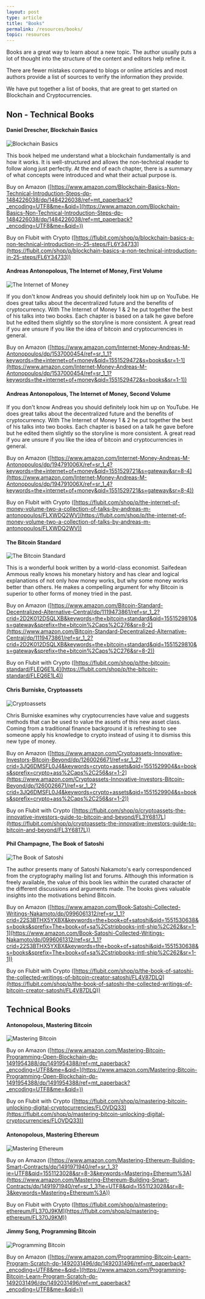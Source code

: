 ```yaml
---
layout: post
type: article
title: "Books"
permalink: /resources/books/
topic: resources
---
```


Books are a great way to learn about a new topic. The author usually puts a lot of thought into the structure of the content and editors help refine it.

There are fewer mistakes compared to blogs or online articles and most authors provide a list of sources to verify the information they provide.

We have put together a list of books, that are great to get started on Blockchain and Cryptocurrencies.

## Non - Technical Books

#### Daniel Drescher, Blockchain Basics

![Blockchain Basics](https://images-na.ssl-images-amazon.com/images/I/51hznz78ZHL._SX331_BO1,204,203,200_.jpg)

This book helped me understand what a blockchain fundamentally is and how it works. It is well-structured and allows the non-technical reader to follow along just perfectly. At the end of each chapter, there is a summary of what concepts were introduced and what their actual purpose is.

Buy on Amazon ([https://www.amazon.com/Blockchain-Basics-Non-Technical-Introduction-Steps-dp-1484226038/dp/1484226038/ref=mt_paperback?_encoding=UTF8&me=&qid=](https://www.amazon.com/Blockchain-Basics-Non-Technical-Introduction-Steps-dp-1484226038/dp/1484226038/ref=mt_paperback?_encoding=UTF8&me=&qid=))

Buy on Flubit with Crypto ([https://flubit.com/shop/p/blockchain-basics-a-non-technical-introduction-in-25-steps/FL6Y34733](https://flubit.com/shop/p/blockchain-basics-a-non-technical-introduction-in-25-steps/FL6Y34733))


#### Andreas Antonopolous, The Internet of Money, First Volume

![The Internet of Money](https://images-na.ssl-images-amazon.com/images/I/41Sd-xsaKOL._SX331_BO1,204,203,200_.jpg)

If you don't know Andreas you should definitely look him up on YouTube. He does great talks about the decentralized future and the benefits of cryptocurrency. With The Internet of Money 1 & 2 he put together the best of his talks into two books. Each chapter is based on a talk he gave before but he edited them slightly so the storyline is more consistent. A great read if you are unsure if you like the idea of bitcoin and cryptocurrencies in general.

Buy on Amazon ([https://www.amazon.com/Internet-Money-Andreas-M-Antonopoulos/dp/1537000454/ref=sr_1_1?keywords=the+internet+of+money&qid=1551529472&s=books&sr=1-1](https://www.amazon.com/Internet-Money-Andreas-M-Antonopoulos/dp/1537000454/ref=sr_1_1?keywords=the+internet+of+money&qid=1551529472&s=books&sr=1-1))
 

#### Andreas Antonopolous, The Internet of Money, Second Volume

If you don't know Andreas you should definitely look him up on YouTube. He does great talks about the decentralized future and the benefits of cryptocurrency. With The Internet of Money 1 & 2 he put together the best of his talks into two books. Each chapter is based on a talk he gave before but he edited them slightly so the storyline is more consistent. A great read if you are unsure if you like the idea of bitcoin and cryptocurrencies in general.

Buy on Amazon ([https://www.amazon.com/Internet-Money-Andreas-M-Antonopoulos/dp/194791006X/ref=sr_1_4?keywords=the+internet+of+money&qid=1551529721&s=gateway&sr=8-4](https://www.amazon.com/Internet-Money-Andreas-M-Antonopoulos/dp/194791006X/ref=sr_1_4?keywords=the+internet+of+money&qid=1551529721&s=gateway&sr=8-4))

Buy on Flubit with Crypto ([https://flubit.com/shop/p/the-internet-of-money-volume-two-a-collection-of-talks-by-andreas-m-antonopoulos/FLXWDQ2WV](https://flubit.com/shop/p/the-internet-of-money-volume-two-a-collection-of-talks-by-andreas-m-antonopoulos/FLXWDQ2WV))


#### The Bitcoin Standard

![The Bitcoin Standard](https://images-na.ssl-images-amazon.com/images/I/41OkyX3WhLL._SX329_BO1,204,203,200_.jpg)

This is a wonderful book written by a world-class economist. Saifedean Ammous really knows his monetary history and has clear and logical explanations of not only how money works, but why some money works better than others. He makes a compelling argument for why Bitcoin is superior to other forms of money tried in the past.

Buy on Amazon ([https://www.amazon.com/Bitcoin-Standard-Decentralized-Alternative-Central/dp/1119473861/ref=sr_1_2?crid=2D2K012DSQLXB&keywords=the+bitcoin+standard&qid=1551529810&s=gateway&sprefix=the+bitcoin%2Caps%2C276&sr=8-2](https://www.amazon.com/Bitcoin-Standard-Decentralized-Alternative-Central/dp/1119473861/ref=sr_1_2?crid=2D2K012DSQLXB&keywords=the+bitcoin+standard&qid=1551529810&s=gateway&sprefix=the+bitcoin%2Caps%2C276&sr=8-2))

Buy on Flubit with Crypto ([https://flubit.com/shop/p/the-bitcoin-standard/FLEQ6E1L4](https://flubit.com/shop/p/the-bitcoin-standard/FLEQ6E1L4))


#### Chris Burniske, Cryptoassets

![Cryptoassets](https://images-na.ssl-images-amazon.com/images/I/516Bh1Rn8RL._SX346_BO1,204,203,200_.jpg)

Chris Burniske examines why cryptocurrencies have value and suggests methods that can be used to value the assets of this new asset class. Coming from a traditional finance background it is refreshing to see someone apply his knowledge to crypto instead of using it to dismiss this new type of money.

Buy on Amazon ([https://www.amazon.com/Cryptoassets-Innovative-Investors-Bitcoin-Beyond/dp/1260026671/ref=sr_1_2?crid=3JQ6DMSFL0J4&keywords=crypto+assets&qid=1551529904&s=books&sprefix=crypto+ass%2Caps%2C256&sr=1-2](https://www.amazon.com/Cryptoassets-Innovative-Investors-Bitcoin-Beyond/dp/1260026671/ref=sr_1_2?crid=3JQ6DMSFL0J4&keywords=crypto+assets&qid=1551529904&s=books&sprefix=crypto+ass%2Caps%2C256&sr=1-2))

Buy on Flubit with Crypto ([https://flubit.com/shop/p/cryptoassets-the-innovative-investors-guide-to-bitcoin-and-beyond/FL3Y6817L](https://flubit.com/shop/p/cryptoassets-the-innovative-investors-guide-to-bitcoin-and-beyond/FL3Y6817L))


#### Phil Champagne, The Book of Satoshi

![The Book of Satoshi](https://images-na.ssl-images-amazon.com/images/I/51jSwQ46ngL._SX331_BO1,204,203,200_.jpg)

The author presents many of Satoshi Nakamoto's early correspondenced from the cryptography mailing list and forums. Although this information is freely available, the value of this book lies within the curated character of the different discussions and arguments made. The books gives valuable insights into the motivations behind Bitcoin.

Buy on Amazon ([https://www.amazon.com/Book-Satoshi-Collected-Writings-Nakamoto/dp/0996061312/ref=sr_1_1?crid=22S3BTHX5YXBX&keywords=the+book+of+satoshi&qid=1551530638&s=books&sprefix=The+book+of+sa%2Cstripbooks-intl-ship%2C262&sr=1-1](https://www.amazon.com/Book-Satoshi-Collected-Writings-Nakamoto/dp/0996061312/ref=sr_1_1?crid=22S3BTHX5YXBX&keywords=the+book+of+satoshi&qid=1551530638&s=books&sprefix=The+book+of+sa%2Cstripbooks-intl-ship%2C262&sr=1-1))

Buy on Flubit with Crypto ([https://flubit.com/shop/p/the-book-of-satoshi-the-collected-writings-of-bitcoin-creator-satoshi/FL4V87DLQ](https://flubit.com/shop/p/the-book-of-satoshi-the-collected-writings-of-bitcoin-creator-satoshi/FL4V87DLQ))



## Technical Books


#### Antonopolous, Mastering Bitcoin

![Mastering Bitcoin](https://images-na.ssl-images-amazon.com/images/I/51nnYGq964L._SX381_BO1,204,203,200_.jpg)

Buy on Amazon ([https://www.amazon.com/Mastering-Bitcoin-Programming-Open-Blockchain-dp-1491954388/dp/1491954388/ref=mt_paperback?_encoding=UTF8&me=&qid=](https://www.amazon.com/Mastering-Bitcoin-Programming-Open-Blockchain-dp-1491954388/dp/1491954388/ref=mt_paperback?_encoding=UTF8&me=&qid=))

Buy on Flubit with Crypto ([https://flubit.com/shop/p/mastering-bitcoin-unlocking-digital-cryptocurrencies/FLOVDQ33](https://flubit.com/shop/p/mastering-bitcoin-unlocking-digital-cryptocurrencies/FLOVDQ33)) 


#### Antonopolous, Mastering Ethereum

![Mastering Ethereum](https://images-na.ssl-images-amazon.com/images/I/51X3VeaAZnL._SX379_BO1,204,203,200_.jpg)

Buy on Amazon ([https://www.amazon.com/Mastering-Ethereum-Building-Smart-Contracts/dp/1491971940/ref=sr_1_3?ie=UTF8&qid=1551123028&sr=8-3&keywords=Mastering+Ethereum%3A](https://www.amazon.com/Mastering-Ethereum-Building-Smart-Contracts/dp/1491971940/ref=sr_1_3?ie=UTF8&qid=1551123028&sr=8-3&keywords=Mastering+Ethereum%3A))

Buy on Flubit with Crypto ([https://flubit.com/shop/p/mastering-ethereum/FL370J9KM](https://flubit.com/shop/p/mastering-ethereum/FL370J9KM))


#### Jimmy Song, Programming Bitcoin

![Programming Bitcoin](https://images-na.ssl-images-amazon.com/images/I/51xIk1-r0vL._SX379_BO1,204,203,200_.jpg)

Buy on Amazon ([https://www.amazon.com/Programming-Bitcoin-Learn-Program-Scratch-dp-1492031496/dp/1492031496/ref=mt_paperback?_encoding=UTF8&me=&qid=](https://www.amazon.com/Programming-Bitcoin-Learn-Program-Scratch-dp-1492031496/dp/1492031496/ref=mt_paperback?_encoding=UTF8&me=&qid=))

